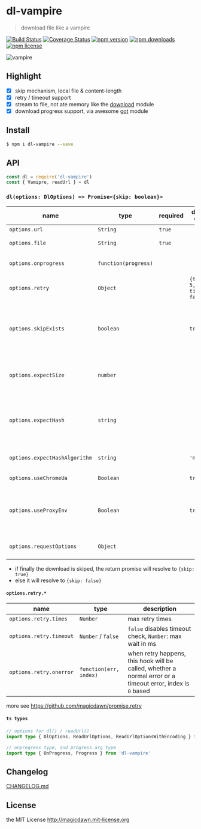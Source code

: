 # dl-vampire

> download file like a vampire

[![Build Status](https://img.shields.io/github/actions/workflow/status/magicdawn/dl-vampire/ci.yml?branch=main&style=flat-square)](https://github.com/magicdawn/dl-vampire/actions/workflows/ci.yml)
[![Coverage Status](https://img.shields.io/codecov/c/github/magicdawn/dl-vampire.svg?style=flat-square)](https://codecov.io/gh/magicdawn/dl-vampire)
[![npm version](https://img.shields.io/npm/v/dl-vampire.svg?style=flat-square)](https://www.npmjs.com/package/dl-vampire)
[![npm downloads](https://img.shields.io/npm/dm/dl-vampire.svg?style=flat-square)](https://www.npmjs.com/package/dl-vampire)
[![npm license](https://img.shields.io/npm/l/dl-vampire.svg?style=flat-square)](http://magicdawn.mit-license.org)

![vampire](https://cdn.jsdelivr.net/gh/magicdawn/dl-vampire/vampire.jpeg)

## Highlight

- [x] skip mechanism, local file & content-length
- [x] retry / timeout support
- [x] stream to file, not ate memory like the [download](https://github.com/kevva/download/issues?utf8=%E2%9C%93&q=memory+) module
- [x] download progress support, via awesome [got](https://github.com/sindresorhus/got) module

## Install

```sh
$ npm i dl-vampire --save
```

## API

```js
const dl = require('dl-vampire')
const { Vamipre, readUrl } = dl
```

### `dl(options: DlOptions) => Promise<{skip: boolean}>`

| name                          | type                 | required | default value                | description                                                                                                           |
| ----------------------------- | -------------------- | -------- | ---------------------------- | --------------------------------------------------------------------------------------------------------------------- |
| `options.url`                 | `String`             | `true`   |                              | the download url                                                                                                      |
| `options.file`                | `String`             | `true`   |                              | the local target file path                                                                                            |
| `options.onprogress`          | `function(progress)` |          |                              | [got `downloadProgress` event listener](https://github.com/sindresorhus/got#ondownloadprogress-progress)              |
| `options.retry`               | `Object`             |          | `{times: 5, timeout: false}` | retry options, will pass to [promise.retry](https://github.com/magicdawn/promise.retry#pretry)                        |
| `options.skipExists`          | `boolean`            |          | `true`                       | if local file already exists _AND_ file stat size match response `content-length` size, the download will be skiped   |
| `options.expectSize`          | `number`             |          |                              | validate local file `stat.size === expectSize`, if check pass the download will be skiped                             |
| `options.expectHash`          | `string`             |          |                              | validate local file `file.hash === expectHash`, using `expectHashAlgorithm` if check pass the download will be skiped |
| `options.expectHashAlgorithm` | `string`             |          | `'md5'`                      | the expect hash algorithm, default `md5`                                                                              |
| `options.useChromeUa`         | `Boolean`            |          | `true`                       | use `user-agent` of the Chrome Browser                                                                                |
| `options.useProxyEnv`         | `Boolean`            |          | `true`                       | use `proxy-agent` module, will use `http_proxy` / `https_proxy` / `all_proxy` env variable                            |
| `options.requestOptions`      | `Object`             |          |                              | custom request options, see [request options](https://github.com/request/request#requestoptions-callback)             |

- if finally the download is skiped, the return promise will resolve to `{skip: true}`
- else it will resolve to `{skip: false}`

#### `options.retry.*`

| name                    | type                   | description                                                                                                 |
| ----------------------- | ---------------------- | ----------------------------------------------------------------------------------------------------------- |
| `options.retry.times`   | `Number`               | max retry times                                                                                             |
| `options.retry.timeout` | `Number` / `false`     | `false` disables timeout check, `Number`: max wait in ms                                                    |
| `options.retry.onerror` | `function(err, index)` | when retry happens, this hook will be called, whether a normal error or a timeout error, index is `0` based |

more see https://github.com/magicdawn/promise.retry

#### `ts types`

```ts
// options for dl() / readUrl()
import type { DlOptions, ReadUrlOptions, ReadUrlOptionsWithEncoding } from 'dl-vampire'

// onpregress type, and progress arg type
import type { OnProgress, Progress } from 'dl-vampire'
```

## Changelog

[CHANGELOG.md](CHANGELOG.md)

## License

the MIT License http://magicdawn.mit-license.org

